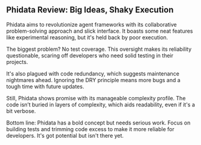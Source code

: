 ## Phidata Review: Big Ideas, Shaky Execution

Phidata aims to revolutionize agent frameworks with its collaborative problem-solving approach and slick interface. It boasts some neat features like experimental reasoning, but it's held back by poor execution.

The biggest problem? No test coverage. This oversight makes its reliability questionable, scaring off developers who need solid testing in their projects. 

It's also plagued with code redundancy, which suggests maintenance nightmares ahead. Ignoring the DRY principle means more bugs and a tough time with future updates.

Still, Phidata shows promise with its manageable complexity profile. The code isn’t buried in layers of complexity, which aids readability, even if it's a bit verbose.

Bottom line: Phidata has a bold concept but needs serious work. Focus on building tests and trimming code excess to make it more reliable for developers. It's got potential but isn't there yet.